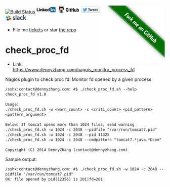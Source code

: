 <a href="https://github.com/DennyZhang?tab=followers"><img align="right" width="200" height="183" src="https://raw.githubusercontent.com/USDevOps/mywechat-slack-group/master/images/fork_github.png" /></a>

[![Build Status](https://travis-ci.org/DennyZhang/monitoring.svg?branch=master)](https://travis-ci.org/DennyZhang/monitoring) [![LinkedIn](https://raw.githubusercontent.com/USDevOps/mywechat-slack-group/master/images/linkedin.png)](https://www.linkedin.com/in/dennyzhang001) [![Github](https://raw.githubusercontent.com/USDevOps/mywechat-slack-group/master/images/github.png)](https://github.com/DennyZhang) [![Twitter](https://raw.githubusercontent.com/USDevOps/mywechat-slack-group/master/images/twitter.png)](https://twitter.com/dennyzhang001) [![Slack](https://raw.githubusercontent.com/USDevOps/mywechat-slack-group/master/images/slack.png)](https://mywechat.slack.com/join/shared_invite/enQtMjQ0Mjg4ODk2Mjc2LTk1MTQyNTE2ZjEyNGZjZDkyOTY5ODEzMDY5ZGJkODY1OTNlYTllZTFjMGY2YzhjYjM0M2FiM2Y0OGQ5NGI3Y2U)

- File me [tickets](https://github.com/DennyZhang/monitoring/issues) or star [the repo](https://github.com/DennyZhang/monitoring)

check_proc_fd
==============

- Link: https://www.dennyzhang.com/nagois_monitor_process_fd

Nagios plugin to check proc fd: Monitor fd opened by a given process

```
/sshx:contact@dennyzhang.com: #$ ./check_proc_fd.sh --help
check_proc_fd v1.0

Usage:
./check_proc_fd.sh -w <warn_count> -c <criti_count> <pid_pattern> <pattern_argument>

Below: If tomcat opens more than 1024 files, send warning
./check_proc_fd.sh -w 1024 -c 2048 --pidfile "/var/run/tomcat7.pid"
./check_proc_fd.sh -w 1024 -c 2048 --pid 11325
./check_proc_fd.sh -w 1024 -c 2048 --cmdpattern "tomcat7.*java.*Dcom"

Copyright (C) 2014 DennyZhang (contact@dennyzhang.com)
```

Sample output:
```
/sshx:contact@dennyzhang.com: #$ ./check_proc_fd.sh -w 1024 -c 2048 --pidfile "/var/run/tomcat7.pid"
OK: file opened by pid(12356) is 201|fd=201
```
